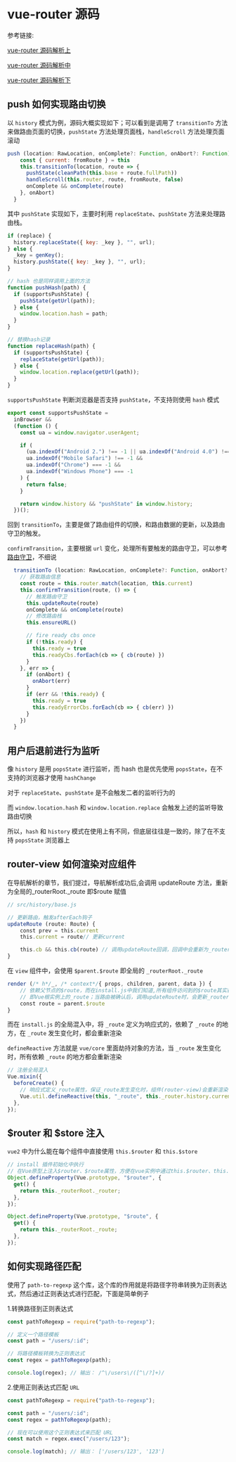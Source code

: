 # vue-router 源码

参考链接:

[vue-router 源码解析上](https://juejin.cn/post/6880529850159874062)

[vue-router 源码解析中](https://juejin.cn/post/6901047675227996167)

[vue-router 源码解析下](https://juejin.cn/post/6902992939115855880)

## push 如何实现路由切换

以 `history` 模式为例，源码大概实现如下；可以看到是调用了 `transitionTo` 方法来做路由页面的切换，`pushState` 方法处理页面栈，`handleScroll` 方法处理页面滚动

```js
push (location: RawLocation, onComplete?: Function, onAbort?: Function) {
    const { current: fromRoute } = this
    this.transitionTo(location, route => {
      pushState(cleanPath(this.base + route.fullPath))
      handleScroll(this.router, route, fromRoute, false)
      onComplete && onComplete(route)
    }, onAbort)
  }
```

其中 `pushState` 实现如下，主要时利用 `replaceState`、`pushState` 方法来处理路由栈。

```js
if (replace) {
  history.replaceState({ key: _key }, "", url);
} else {
  _key = genKey();
  history.pushState({ key: _key }, "", url);
}

// hash 也是同样调用上面的方法
function pushHash(path) {
  if (supportsPushState) {
    pushState(getUrl(path));
  } else {
    window.location.hash = path;
  }
}

// 替换hash记录
function replaceHash(path) {
  if (supportsPushState) {
    replaceState(getUrl(path));
  } else {
    window.location.replace(getUrl(path));
  }
}
```

`supportsPushState` 判断浏览器是否支持 `pushState`，不支持则使用 `hash` 模式

```js
export const supportsPushState =
  inBrowser &&
  (function () {
    const ua = window.navigator.userAgent;

    if (
      (ua.indexOf("Android 2.") !== -1 || ua.indexOf("Android 4.0") !== -1) &&
      ua.indexOf("Mobile Safari") !== -1 &&
      ua.indexOf("Chrome") === -1 &&
      ua.indexOf("Windows Phone") === -1
    ) {
      return false;
    }

    return window.history && "pushState" in window.history;
  })();
```

回到 `transitionTo`，主要是做了路由组件的切换，和路由数据的更新，以及路由守卫的触发。

`confirmTransition`，主要根据 `url` 变化，处理所有要触发的路由守卫，可以参考[路由守卫](https://juejin.cn/post/6901047675227996167#heading-12)，不细说

```js
  transitionTo (location: RawLocation, onComplete?: Function, onAbort?: Function) {
    // 获取路由信息
    const route = this.router.match(location, this.current)
    this.confirmTransition(route, () => {
      // 触发路由守卫
      this.updateRoute(route)
      onComplete && onComplete(route)
      // 修改路由栈
      this.ensureURL()

      // fire ready cbs once
      if (!this.ready) {
        this.ready = true
        this.readyCbs.forEach(cb => { cb(route) })
      }
    }, err => {
      if (onAbort) {
        onAbort(err)
      }
      if (err && !this.ready) {
        this.ready = true
        this.readyErrorCbs.forEach(cb => { cb(err) })
      }
    })
  }
```

## 用户后退前进行为监听

像 `history` 是用 `popsState` 进行监听，而 hash 也是优先使用 `popsState`，在不支持的浏览器才使用 `hashChange`

对于 `replaceState`、`pushState` 是不会触发二者的监听行为的

而 `window.location.hash` 和 `window.location.replace` 会触发上述的监听导致路由切换

所以，`hash` 和 `history` 模式在使用上有不同，但底层往往是一致的，除了在不支持 `popsState` 浏览器上

## router-view 如何渲染对应组件

在导航解析的章节，我们提过，导航解析成功后,会调用 updateRoute 方法，重新为全局的\_routerRoot.\_route 即$route 赋值

```js
// src/history/base.js

// 更新路由，触发afterEach钩子
updateRoute (route: Route) {
    const prev = this.current
    this.current = route// 更新current

    this.cb && this.cb(route) // 调用updateRoute回调，回调中会重新为_routerRoot._route赋值，进而触发router-view的重新渲染
}
```

在 `view` 组件中，会使用 `$parent.$route` 即全局的 `_routerRoot._route`

```js
render (/* h*/_, /* context*/{ props, children, parent, data }) {
    // 依赖父节点的$route，而在install.js中我们知道,所有组件访问到的$route其实都是_routerRoot._route
    // 即Vue根实例上的_route；当路由被确认后，调用updateRoute时，会更新_routerRoot._route，进而导致router-view组件重新渲染
    const route = parent.$route 
}
```

而在 `install.js` 的全局混入中，将 `_route` 定义为响应式的，依赖了 `_route` 的地方，在 `_route` 发生变化时，都会重新渲染

`defineReactive` 方法就是 `vue/core` 里面劫持对象的方法，当 `_route` 发生变化时，所有依赖 `_route` 的地方都会重新渲染

```js
// 注册全局混入
Vue.mixin({
  beforeCreate() {
    // 响应式定义_route属性，保证_route发生变化时，组件(router-view)会重新渲染
    Vue.util.defineReactive(this, "_route", this._router.history.current);
  },
});
```

## $router 和 $store 注入

`vue2` 中为什么能在每个组件中直接使用 `this.$router` 和 `this.$store`

```js
// install 插件初始化中执行
// 在Vue原型上注入$router、$route属性，方便在vue实例中通过this.$router、this.$route快捷访问
Object.defineProperty(Vue.prototype, "$router", {
  get() {
    return this._routerRoot._router;
  },
});

Object.defineProperty(Vue.prototype, "$route", {
  get() {
    return this._routerRoot._route;
  },
});
```

## 如何实现路径匹配

使用了 `path-to-regexp` 这个库，这个库的作用就是将路径字符串转换为正则表达式，然后通过正则表达式进行匹配，下面是简单例子

1.转换路径到正则表达式

```js
const pathToRegexp = require("path-to-regexp");

// 定义一个路径模板
const path = "/users/:id";

// 将路径模板转换为正则表达式
const regex = pathToRegexp(path);

console.log(regex); // 输出： /^\/users\/([^\/?]+)/
```

2.使用正则表达式匹配 `URL`

```js
const pathToRegexp = require("path-to-regexp");

const path = "/users/:id";
const regex = pathToRegexp(path);

// 现在可以使用这个正则表达式来匹配 URL
const match = regex.exec("/users/123");

console.log(match); // 输出： ['/users/123', '123']
```
